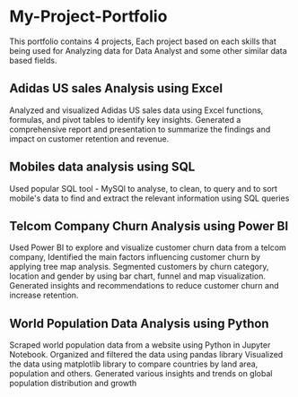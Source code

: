 # My-Project-Portfolio
This portfolio contains 4 projects, Each project based on each skills that being used for Analyzing data for Data Analyst and some other similar data based fields.

## Adidas US sales Analysis using Excel
Analyzed and visualized Adidas US sales data using Excel functions, formulas, and pivot tables to identify key insights.
Generated a comprehensive report and presentation to summarize the findings and impact on customer retention and revenue.

## Mobiles data analysis using SQL
Used popular SQL tool - MySQl to analyse, to clean, to query and to sort mobile's data to find and extract the relevant information
using SQL queries

## Telcom Company Churn Analysis using Power BI
Used Power BI to explore and visualize customer churn data from a telcom company, Identified the main factors
influencing customer churn by applying tree map analysis.
Segmented customers by churn category, location and gender by using bar chart, funnel and map visualization. Generated insights
and recommendations to reduce customer churn and increase retention.

## World Population Data Analysis using Python
Scraped world population data from a website using Python in Jupyter Notebook. Organized and filtered the data using
pandas library
Visualized the data using matplotlib library to compare countries by land area, population and others. Generated various insights
and trends on global population distribution and growth
